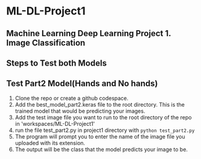 # ML-DL-Project1

## Machine Learning Deep Learning Project 1. Image Classification

## Steps to Test both Models

## Test Part2 Model(Hands and No hands)

1. Clone the repo or create a github codespace.
2. Add the best_model_part2.keras file to the root directory. This is the trained model that would be predicting your images.
3. Add the test image file you want to run to the root directory of the repo in 'workspaces/ML-DL-Project1'
4. run the file test_part2.py in project1 directory with `python test_part2.py `
5. The program will prompt you to enter the name of the image file you uploaded with its extension.
6. The output will be the class that the model predicts your image to be.

